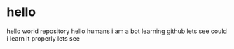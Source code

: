 # hello
hello world repository
hello humans 
i am a bot learning github lets see could i  learn it properly lets see
